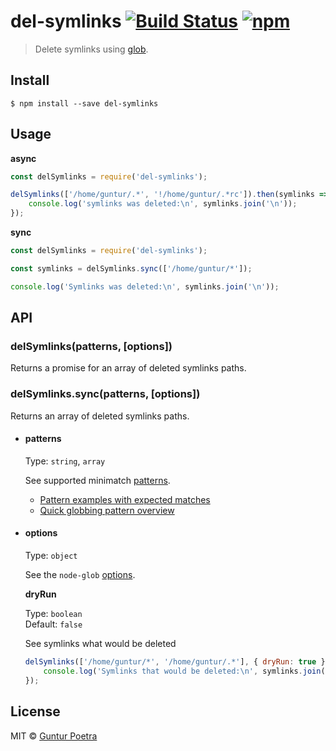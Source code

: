 # del-symlinks [![Build Status](https://travis-ci.org/iguntur/del-symlinks.svg?branch=master)](https://travis-ci.org/iguntur/del-symlinks) [![npm](https://img.shields.io/npm/v/del-symlinks.svg?style=flat-square)](https://npmjs.com/package/del-symlinks)

> Delete symlinks using [glob](https://github.com/isaacs/minimatch#usage).


## Install

```
$ npm install --save del-symlinks
```


## Usage

**async**

``` js
const delSymlinks = require('del-symlinks');

delSymlinks(['/home/guntur/.*', '!/home/guntur/.*rc']).then(symlinks => {
	console.log('symlinks was deleted:\n', symlinks.join('\n'));
});
```


**sync**

```js
const delSymlinks = require('del-symlinks');

const symlinks = delSymlinks.sync(['/home/guntur/*']);

console.log('Symlinks was deleted:\n', symlinks.join('\n'));
```

## API

### delSymlinks(patterns, [options])

Returns a promise for an array of deleted symlinks paths.

### delSymlinks.sync(patterns, [options])

Returns an array of deleted symlinks paths.

- #### patterns
	Type: `string`, `array`

	See supported minimatch [patterns](https://github.com/isaacs/minimatch#usage).

	- [Pattern examples with expected matches](https://github.com/sindresorhus/multimatch/blob/master/test.js)
	- [Quick globbing pattern overview](https://github.com/sindresorhus/multimatch#globbing-patterns)

- #### options
	Type: `object`

	See the `node-glob` [options](https://github.com/isaacs/node-glob#options).

	**dryRun**

	Type: `boolean`<br>
	Default: `false`

	See symlinks what would be deleted
	```js
	delSymlinks(['/home/guntur/*', '/home/guntur/.*'], { dryRun: true }).then(symlinks => {
		console.log('Symlinks that would be deleted:\n', symlinks.join('\n'));
	});
	```


## License

MIT © [Guntur Poetra](http://guntur.starmediateknik.com)
